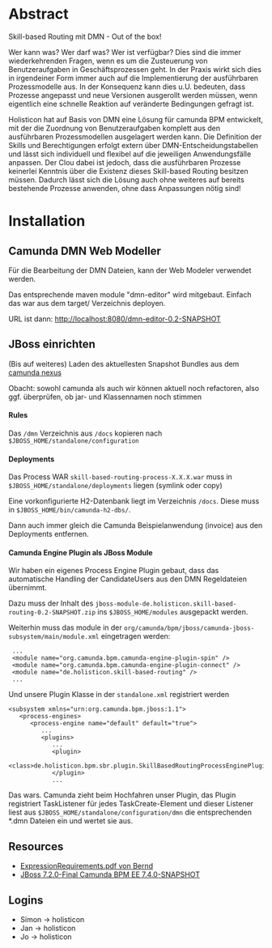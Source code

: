 # Abstract

Skill-based Routing mit DMN - Out of the box!

Wer kann was? Wer darf was? Wer ist verfügbar? Dies sind die immer wiederkehrenden Fragen, wenn es um die Zusteuerung von Benutzeraufgaben in Geschäftsprozessen geht. In der Praxis wirkt sich dies in irgendeiner Form immer auch auf die Implementierung der ausführbaren Prozessmodelle aus. In der Konsequenz kann dies u.U. bedeuten, dass Prozesse angepasst und neue Versionen ausgerollt werden müssen, wenn eigentlich eine schnelle Reaktion auf veränderte Bedingungen gefragt ist.

Holisticon hat auf Basis von DMN eine Lösung für camunda BPM entwickelt, mit der die Zuordnung von Benutzeraufgaben komplett aus den ausführbaren Prozessmodellen ausgelagert werden kann. Die Definition der Skills und Berechtigungen erfolgt extern über DMN-Entscheidungstabellen und lässt sich individuell und flexibel auf die jeweiligen Anwendungsfälle anpassen. Der Clou dabei ist jedoch, dass die ausführbaren Prozesse keinerlei Kenntnis über die Existenz dieses Skill-based Routing besitzen müssen. Dadurch lässt sich die Lösung auch ohne weiteres auf bereits bestehende Prozesse anwenden, ohne dass Anpassungen nötig sind! 

# Installation

## Camunda DMN Web Modeller

Für die Bearbeitung der DMN Dateien, kann der Web Modeler verwendet werden.
 
Das entsprechende maven module "dmn-editor" wird mitgebaut. Einfach das war aus dem target/ Verzeichnis deployen.

URL ist dann: [http://localhost:8080/dmn-editor-0.2-SNAPSHOT](http://localhost:8080/dmn-editor-0.2-SNAPSHOT)


## JBoss einrichten

(Bis auf weiteres) Laden des aktuellesten Snapshot Bundles aus dem [camunda nexus](https://app.camunda.com/nexus/content/repositories/camunda-bpm-snapshots/org/camunda/bpm/jboss/camunda-bpm-ee-jboss/7.4.0-SNAPSHOT/)

Obacht: sowohl camunda als auch wir können aktuell noch refactoren, also ggf. überprüfen, ob jar- und Klassennamen noch stimmen

#### Rules

Das `/dmn` Verzeichnis aus `/docs` kopieren nach `$JBOSS_HOME/standalone/configuration`

#### Deployments
    
Das Process WAR `skill-based-routing-process-X.X.X.war` muss in `$JBOSS_HOME/standalone/deployments` liegen (symlink oder copy)    

Eine vorkonfigurierte H2-Datenbank liegt im Verzeichnis `/docs`. Diese muss in `$JBOSS_HOME/bin/camunda-h2-dbs/`.

Dann auch immer gleich die Camunda Beispielanwendung (invoice) aus den Deployments entfernen.


#### Camunda Engine Plugin als JBoss Module

Wir haben ein eigenes  Process Engine Plugin gebaut, dass das automatische Handling der CandidateUsers aus den DMN Regeldateien übernimmt.

Dazu muss der Inhalt des `jboss-module-de.holisticon.skill-based-routing-0.2-SNAPSHOT.zip` ins `$JBOSS_HOME/modules` ausgepackt werden.    

Weiterhin muss das module in der `org/camunda/bpm/jboss/camunda-jboss-subsystem/main/module.xml` eingetragen werden:

     ...
     <module name="org.camunda.bpm.camunda-engine-plugin-spin" />
     <module name="org.camunda.bpm.camunda-engine-plugin-connect" />
     <module name="de.holisticon.skill-based-routing" />
     ...


Und unsere Plugin Klasse in der `standalone.xml` registriert werden

    <subsystem xmlns="urn:org.camunda.bpm.jboss:1.1">
       <process-engines>
          <process-engine name="default" default="true">
             ...
             <plugins>
                ...
                <plugin>
                   <class>de.holisticon.bpm.sbr.plugin.SkillBasedRoutingProcessEnginePlugin</class>
                </plugin>
                ...


Das wars. Camunda zieht beim Hochfahren unser Plugin, das Plugin registriert TaskListener für jedes TaskCreate-Element und dieser 
Listener liest aus `$JBOSS_HOME/standalone/configuration/dmn` die entsprechenden *.dmn Dateien ein und wertet sie aus. 



## Resources

* [ExpressionRequirements.pdf von Bernd](docs/ExpressionRequirements.pdf)
* [JBoss 7.2.0-Final Camunda BPM EE 7.4.0-SNAPSHOT](https://app.camunda.com/nexus/content/repositories/camunda-bpm-snapshots/org/camunda/bpm/jboss/camunda-bpm-ee-jboss/7.4.0-SNAPSHOT/)

## Logins

* Simon -> holisticon   
* Jan -> holisticon   
* Jo -> holisticon 


